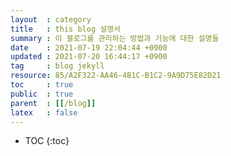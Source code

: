 ```yaml
---
layout  : category
title   : this blog 설명서
summary : 이 블로그를 관리하는 방법과 기능에 대한 설명들
date    : 2021-07-19 22:04:44 +0900
updated : 2021-07-20 16:44:17 +0900
tag     : blog jekyll
resource: 85/A2F322-AA46-4B1C-B1C2-9A9D75E82D21
toc     : true
public  : true
parent  : [[/blog]]
latex   : false
---
```

* TOC
{:toc}

